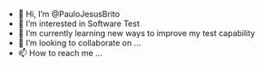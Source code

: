 - 👋 Hi, I’m @PauloJesusBrito
- 👀 I’m interested in Software Test
- 🌱 I’m currently learning new ways to improve my test capability 
- 💞️ I’m looking to collaborate on ...
- 📫 How to reach me ...

<!---
PauloJesusBrito/PauloJesusBrito is a ✨ special ✨ repository because its `README.md` (this file) appears on your GitHub profile.
You can click the Preview link to take a look at your changes.
--->

